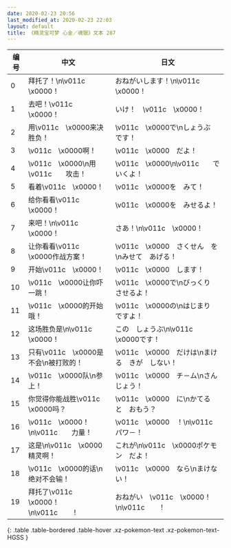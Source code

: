 ```yaml
---
date: 2020-02-23 20:56
last_modified_at: 2020-02-23 22:03
layout: default
title: 《精灵宝可梦 心金／魂银》文本 287
---
```

| 编号 | 中文 | 日文 |
| ---- | ---- | ---- |
| 0 | 拜托了！\n\v011c　\x0000！ | おねがいします！\n\v011c　\x0000！ |
| 1 | 去吧！\v011c　\x0000！ | いけ！　\v011c　\x0000！ |
| 2 | 用\v011c　\x0000来决胜负！ | \v011c　\x0000で\nしょうぶ　です！ |
| 3 | \v011c　\x0000啊！ | \v011c　\x0000　だよ！ |
| 4 | \v011c　\x0000\n用\v011c　　攻击！ | \v011c　\x0000\n\v011c　　で　いくよ！ |
| 5 | 看着\v011c　\x0000！ | \v011c　\x0000を　みて！ |
| 6 | 给你看看\v011c　\x0000！ | \v011c　\x0000を　みせるよ！ |
| 7 | 来吧！\n\v011c　\x0000！ | さあ！\n\v011c　\x0000！ |
| 8 | 让你看看\v011c　\x0000作战方案！ | \v011c　\x0000　さくせん　を\nみせて　あげる！ |
| 9 | 开始\v011c　\x0000！ | \v011c　\x0000　します！ |
| 10 | \v011c　\x0000让你吓一跳！ | \v011c　\x0000で\nびっくり　させるよ！ |
| 11 | \v011c　\x0000的开始哦！ | \v011c　\x0000の\nはじまり　ですよ！ |
| 12 | 这场胜负是\n\v011c　\x0000！ | この　しょうぶ\n\v011c　\x0000です！ |
| 13 | 只有\v011c　\x0000是不会\n被打败的！ | \v011c　\x0000　だけは\nまける　きが　しない！ |
| 14 | \v011c　\x0000队\n参上！ | \v011c　\x0000　チ－ム\nさんじょう！ |
| 15 | 你觉得你能战胜\v011c　\x0000吗？ | \v011c　\x0000　に\nかてる　と　おもう？ |
| 16 | \v011c　\x0000！\n\v011c　　力量！ | \v011c　\x0000　！\n\v011c　　　パワ－！ |
| 17 | 这是\n\v011c　\x0000精灵啊！ | これが\n\v011c　\x0000ポケモン　だよ！　　　　　 |
| 18 | \v011c　\x0000的话\n绝对不会输！ | \v011c　\x0000　なら\nまけない！ |
| 19 | 拜托了\v011c　\x0000！\n\v011c　　！ | おねがい　\v011c　\x0000！\n\v011c　　！ |
{: .table .table-bordered .table-hover .xz-pokemon-text .xz-pokemon-text-HGSS }